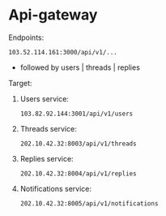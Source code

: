 # Api-gateway

Endpoints:

```
103.52.114.161:3000/api/v1/...
```

- followed by users | threads | replies

Target:

1. Users service:
   ```
   103.82.92.144:3001/api/v1/users
   ```
2. Threads service:
   ```
   202.10.42.32:8003/api/v1/threads
   ```
3. Replies service:
   ```
   202.10.42.32:8004/api/v1/replies
   ```
4. Notifications service:
   ```
   202.10.42.32:8005/api/v1/notifications
   ```
